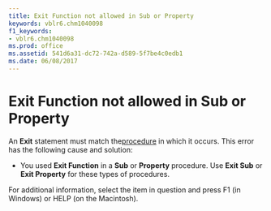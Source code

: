 ```yaml
---
title: Exit Function not allowed in Sub or Property
keywords: vblr6.chm1040098
f1_keywords:
- vblr6.chm1040098
ms.prod: office
ms.assetid: 541d6a31-dc72-742a-d589-5f7be4c0edb1
ms.date: 06/08/2017
---
```



# Exit Function not allowed in Sub or Property

An  **Exit** statement must match the[procedure](../../Glossary/vbe-glossary.md#procedure) in which it occurs. This error has the following cause and solution:



- You used  **Exit Function** in a **Sub** or **Property** procedure. Use **Exit Sub** or **Exit Property** for these types of procedures.
    

For additional information, select the item in question and press F1 (in Windows) or HELP (on the Macintosh).

